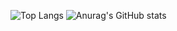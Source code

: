 ![Top Langs](https://github-readme-stats.vercel.app/api/top-langs/?username=nonayan&layout=compact)
![Anurag's GitHub stats](https://github-readme-stats.vercel.app/api?username=nonayan)
